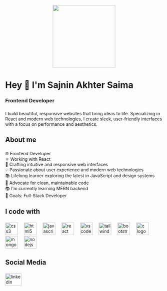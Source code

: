 <div align="center">
  <img height="200" src="https://raw.githubusercontent.com/Sajnin14/Sajnin14/refs/heads/main/DALL%C2%B7E%202025-01-08%2016.51.47%20-%20A%20high-quality%2C%20wide-angle%20digital%20illustration%20of%20a%20modern%20workspace%20featuring%20a%20young%20woman%20coding%20a%20web%20application%20using%20the%20MERN%20stack%20(MongoDB%2C%20.webp"  />
</div>

###

<h1 align="left">Hey 👋 I'm Sajnin Akhter Saima</h1>

###

<h3 align="left">Frontend Developer</h3>

###

<p align="left">I build beautiful, responsive websites that bring ideas to life. Specializing in React and modern web technologies, I create sleek, user-friendly interfaces with a focus on performance and aesthetics.</p>

###

<h2 align="left">About me</h2>

###

<p align="left">🌐 Frontend Developer <br> ⚛️ Working with React <br> 🚀 Crafting intuitive and responsive web interfaces<br>💡 Passionate about user experience and modern web technologies<br>📚 Lifelong learner exploring the latest in JavaScript and design systems<br>🎨 Advocate for clean, maintainable code<br>📚 I'm currently learning MERN backend<br>🎯 Goals: Full-Stack Developer</p>

###

<h2 align="left">I code with</h2>

###

<div align="left">
  <img src="https://cdn.jsdelivr.net/gh/devicons/devicon/icons/css3/css3-original.svg" height="40" alt="css3 logo"  />
  <img width="12" />
  <img src="https://cdn.jsdelivr.net/gh/devicons/devicon/icons/html5/html5-original.svg" height="40" alt="html5 logo"  />
  <img width="12" />
  <img src="https://cdn.jsdelivr.net/gh/devicons/devicon/icons/javascript/javascript-original.svg" height="40" alt="javascript logo"  />
  <img width="12" />
  <img src="https://cdn.jsdelivr.net/gh/devicons/devicon/icons/react/react-original.svg" height="40" alt="react logo"  />
  <img width="12" />
  <img src="https://cdn.jsdelivr.net/gh/devicons/devicon/icons/vscode/vscode-original.svg" height="40" alt="vscode logo"  />
  <img width="12" />
  <img src="https://cdn.jsdelivr.net/gh/devicons/devicon/icons/tailwindcss/tailwindcss-original-wordmark.svg" height="40" alt="tailwindcss logo"  />
  <img width="12" />
  <img src="https://cdn.jsdelivr.net/gh/devicons/devicon/icons/bootstrap/bootstrap-original.svg" height="40" alt="bootstrap logo"  />
  <img width="12" />
  <img src="https://cdn.jsdelivr.net/gh/devicons/devicon/icons/c/c-original.svg" height="40" alt="c logo"  />
  <img width="12" />
  <img src="https://cdn.jsdelivr.net/gh/devicons/devicon/icons/mongodb/mongodb-original.svg" height="40" alt="mongodb logo"  />
  <img width="12" />
  <img src="https://cdn.jsdelivr.net/gh/devicons/devicon/icons/nodejs/nodejs-original.svg" height="40" alt="nodejs logo"  />
</div>

###

<h2 align="left">Social Media</h2>

###

<div align="left">
  <a href="https://www.linkedin.com/in/saima-sajnin-a93131296/" target="_blank">
    <img src="https://raw.githubusercontent.com/maurodesouza/profile-readme-generator/master/src/assets/icons/social/linkedin/default.svg" width="52" height="40" alt="linkedin logo"  />
  </a>
</div>

###

<div align="left">
</div>

###
